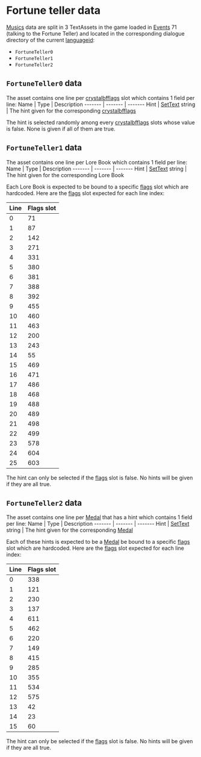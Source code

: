 # Fortune teller data

[Musics](../Enums%20and%20IDs/Musics.md) data are split in 3 TextAssets in the game loaded in [Events](../Enums%20and%20IDs/Events.md)  71 (talking to the Fortune Teller) and located in the corresponding dialogue directory of the current [languageid](../SetText/languageid.md):

* `FortuneTeller0`
* `FortuneTeller1`
* `FortuneTeller2`

## `FortuneTeller0` data

The asset contains one line per [crystalbfflags](../Enums%20and%20IDs/crystalbfflags.md) slot which contains 1 field per line:
Name | Type |  Description
------- | ------- |  -------
Hint | [SetText](../SetText/SetText.md) string | The hint given for the corresponding [crystalbfflags](../Enums%20and%20IDs/crystalbfflags.md)

The hint is selected randomly among every [crystalbfflags](../Enums%20and%20IDs/crystalbfflags.md) slots whose value is false. None is given if all of them are true.

## `FortuneTeller1` data

The asset contains one line per Lore Book which contains 1 field per line:
Name | Type |  Description
------- | ------- |  -------
Hint | [SetText](../SetText/SetText.md) string | The hint given for the corresponding Lore Book

Each Lore Book is expected to be bound to a specific [flags](../Flags%20arrays/flags.md) slot which are hardcoded. Here are the [flags](../Flags%20arrays/flags.md) slot expected for each line index:

|Line|Flags slot|
|----|----------|
|0|71|
|1|87|
|2|142|
|3|271|
|4|331|
|5|380|
|6|381|
|7|388|
|8|392|
|9|455|
|10|460|
|11|463|
|12|200|
|13|243|
|14|55|
|15|469|
|16|471|
|17|486|
|18|468|
|19|488|
|20|489|
|21|498|
|22|499|
|23|578|
|24|604|
|25|603|

The hint can only be selected if the [flags](../Flags%20arrays/flags.md) slot is false. No hints will be given if they are all true.

## `FortuneTeller2` data

The asset contains one line per [Medal](../Enums%20and%20IDs/Medal.md) that has a hint which contains 1 field per line:
Name | Type |  Description
------- | ------- |  -------
Hint | [SetText](../SetText/SetText.md) string | The hint given for the corresponding [Medal](../Enums%20and%20IDs/Medal.md)

Each of these hints is expected to be a [Medal](../Enums%20and%20IDs/Medal.md) be bound to a specific [flags](../Flags%20arrays/flags.md) slot which are hardcoded. Here are the [flags](../Flags%20arrays/flags.md) slot expected for each line index:

|Line|Flags slot|
|----|----------|
|0|338|
|1|121|
|2|230|
|3|137|
|4|611|
|5|462|
|6|220|
|7|149|
|8|415|
|9|285|
|10|355|
|11|534|
|12|575|
|13|42|
|14|23|
|15|60|

The hint can only be selected if the [flags](../Flags%20arrays/flags.md) slot is false. No hints will be given if they are all true.
